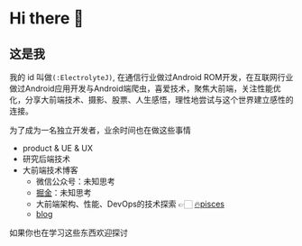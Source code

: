 # Hi there 👋

## 这是我

我的 id 叫做`(:ElectrolyteJ)`, 在通信行业做过Android ROM开发，在互联网行业做过Android应用开发与Android端爬虫，喜爱技术，聚焦大前端，关注性能优化，分享大前端技术、摄影、股票、人生感悟，理性地尝试与这个世界建立感性的连接。

为了成为一名独立开发者，业余时间也在做这些事情
- product & UE & UX
- 研究后端技术
- 大前端技术博客
  - 微信公众号：未知思考
  - [掘金](https://juejin.cn/user/641770520320232/posts)：未知思考
  - 大前端架构、性能、DevOps的技术探索 👉🏻 [🔥pisces](https://big-frontend.github.io/pisces/)
  - [blog](https://electrolyteJ.github.io/blog)

如果你也在学习这些东西欢迎探讨

<!-- (plolyglot:dart/javascript/python/java/kotlin/cpp) -->
<!-- ![qrcode_for_gh_7ee5cf10b1bf_258](https://user-images.githubusercontent.com/13391139/196044770-c8e2a2f2-0be5-4571-b4d9-9faba5033503.jpeg) -->

